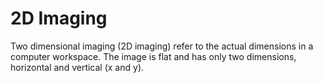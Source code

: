 # 2D Imaging

Two dimensional imaging (2D imaging) refer to the actual dimensions in a computer workspace. The image is flat and has only two dimensions, horizontal and vertical (x and y).


